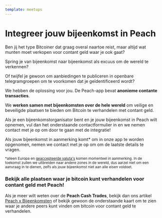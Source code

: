 ```yaml
---
template: meetups
---
```


<!--[headline]-->

# Integreer jouw bijeenkomst in Peach

<!--[intro]-->

Ben jij het type Bitcoiner dat graag overal naartoe reist, maar altijd wat munten moet verkopen voor contant geld waar je ook gaat?

Spring je van bijeenkomst naar bijeenkomst als excuus om de wereld te verkennen?

Of twijfel je gewoon om aanbiedingen te publiceren in openbare telegramgroepen om te voorkomen dat je geïdentificeerd wordt?

We hebben de oplossing voor jou.
De Peach-app bevat **anonieme contante transacties**.

We **werken samen met bijeenkomsten over de hele wereld** om veilige en beveiligde plaatsen te bieden om Bitcoin te verhandelen met contant geld.

Als je een bijeenkomstorganisator bent en je jouw bijeenkomst in Peach wilt opnemen, vul dan het onderstaande contactformulier in en we nemen contact met je op om door te gaan met de integratie!

Als jouw bijeenkomst in aanmerking komt\* om in onze app te worden opgenomen, nemen we contact met je op om om de laatste details te vragen.

<small>\*alleen Europa en [geaccepteerde valuta's](/how-it-works/#payment) komen momenteel in aanmerking. In de toekomst zullen we uitbreiden naar andere zones in de wereld, dus aarzel niet om een aanvraag in te dienen, zelfs als jouw bijeenkomst niet aan alle eisen voldoet.</small>

<!--[map]-->

### Bekijk alle plaatsen waar je bitcoin kunt verhandelen voor contant geld met Peach!

Als je meer wilt weten over de **Peach Cash Trades**, bekijk dan ons artikel [Peach x Bijeenkomsten](/blog/peach-for-meetups/) of bekijk gewoon de onderstaande kaart om te zien waar je andere peers kunt vinden om bitcoin voor contant geld te verhandelen.
